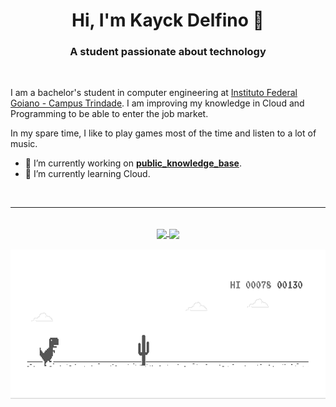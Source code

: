 <h1 align="center"> Hi, I'm Kayck Delfino 👋</h1>

<h3 align="center">A student passionate about technology</h3>

<br />

I am a bachelor's student in computer engineering at [Instituto Federal Goiano - Campus Trindade](https://www.ifgoiano.edu.br/home/index.php/trindade.html). I am improving my knowledge in Cloud and Programming to be able to enter the job market.

In my spare time, I like to play games most of the time and listen to a lot of music.

- 🔭 I’m currently working on **[public_knowledge_base](https://github.com/kayckdelfino/public_knowledge_base)**.
- 🌱 I’m currently learning Cloud.

<br />

---

<br />
<div align="center">
    <a href="https://github.com/anuraghazra/github-readme-stats">
        <img height="180" align="center" src="https://github-readme-stats-sigma-five.vercel.app/api?username=kayckdelfino&show_icons=true&theme=dracula" style="max-width: 100%;">
    </a>
    <a href="https://github.com/anuraghazra/github-readme-stats">
        <img height="180" align="center" src="https://github-readme-stats-sigma-five.vercel.app/api/top-langs/?username=kayckdelfino&show_icons=true&theme=dracula&layout=donut" style="max-width: 100%;">
    </a>
</div>

<br />

<div align="center">
    <img height="240" src="dino.gif" style="max-width: 100%;">
</div>